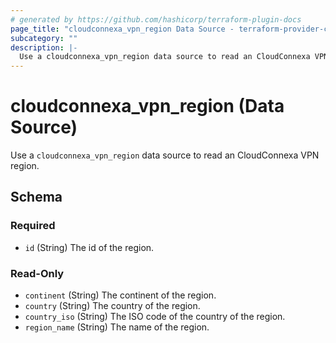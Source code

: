 ```yaml
---
# generated by https://github.com/hashicorp/terraform-plugin-docs
page_title: "cloudconnexa_vpn_region Data Source - terraform-provider-cloudconnexa"
subcategory: ""
description: |-
  Use a cloudconnexa_vpn_region data source to read an CloudConnexa VPN region.
---
```


# cloudconnexa_vpn_region (Data Source)

Use a `cloudconnexa_vpn_region` data source to read an CloudConnexa VPN region.



<!-- schema generated by tfplugindocs -->
## Schema

### Required

- `id` (String) The id of the region.

### Read-Only

- `continent` (String) The continent of the region.
- `country` (String) The country of the region.
- `country_iso` (String) The ISO code of the country of the region.
- `region_name` (String) The name of the region.
